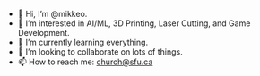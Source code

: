 - 👋 Hi, I’m @mikkeo.
- 👀 I’m interested in AI/ML, 3D Printing, Laser Cutting, and Game Development.
- 🌱 I’m currently learning everything.
- 💞️ I’m looking to collaborate on lots of things.
- 📫 How to reach me: church@sfu.ca

<!---
mikkeo/mikkeo is a ✨ special ✨ repository because its `README.md` (this file) appears on your GitHub profile.
You can click the Preview link to take a look at your changes.
--->
